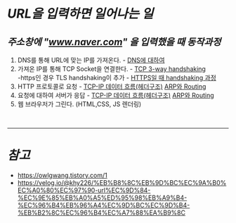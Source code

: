 # **_URL을 입력하면 일어나는 일_**

## **_주소창에 "www.naver.com" 을 입력했을 때 동작과정_**

1. DNS를 통해 URL에 맞는 IP를 가져온다. - [DNS에 대하여](https://github.com/sksrpf1126/study/blob/main/network/DNS.md)  
2. 가져온 IP를 통해 TCP Socket을 연결한다. - [TCP 3-way handshaking](https://github.com/sksrpf1126/study/blob/main/network/TCP%EC%99%80%20UDP.md)  
   -https인 경우 TLS handshaking이 추가 - [HTTPS일 때 handshaking 과정](https://github.com/sksrpf1126/study/blob/main/network/HTTP%EC%99%80%20HTTPS.md)  
3. HTTP 프로토콜로 요청 - [TCP-IP 데이터 흐름(헤더구조)](https://github.com/sksrpf1126/study/blob/main/network/TCP-IP%204%EA%B3%84%EC%B8%B5%20%EB%8D%B0%EC%9D%B4%ED%84%B0%20%ED%9D%90%EB%A6%84.md) [ARP와 Routing](https://github.com/sksrpf1126/study/blob/main/network/ARP%EC%99%80%20Routing.md)  
4. 요청에 대하여 서버가 응답 - [TCP-IP 데이터 흐름(헤더구조)](https://github.com/sksrpf1126/study/blob/main/network/TCP-IP%204%EA%B3%84%EC%B8%B5%20%EB%8D%B0%EC%9D%B4%ED%84%B0%20%ED%9D%90%EB%A6%84.md) [ARP와 Routing](https://github.com/sksrpf1126/study/blob/main/network/ARP%EC%99%80%20Routing.md)  
5. 웹 브라우저가 그린다. (HTML,CSS, JS 렌더링)  

</br>

---

# **_참고_**

- https://owlgwang.tistory.com/1
- https://velog.io/@khy226/%EB%B8%8C%EB%9D%BC%EC%9A%B0%EC%A0%80%EC%97%90-url%EC%9D%84-%EC%9E%85%EB%A0%A5%ED%95%98%EB%A9%B4-%EC%96%B4%EB%96%A4%EC%9D%BC%EC%9D%B4-%EB%B2%8C%EC%96%B4%EC%A7%88%EA%B9%8C
